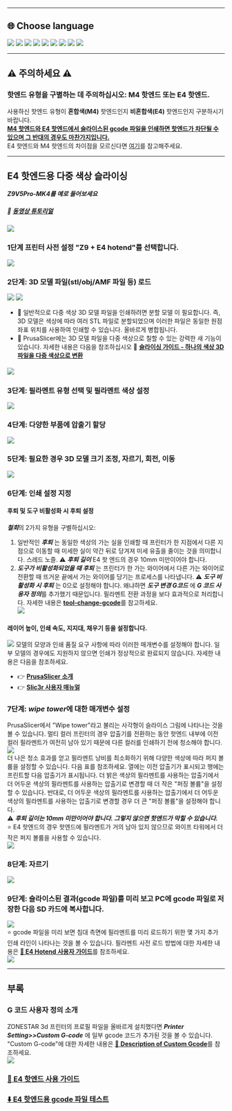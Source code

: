 [FAQ_M4E4]: https://github.com/ZONESTAR3D/Upgrade-kit-guide/tree/main/HOTEND/FAQ_M4E4.md
[TOOLCHANGE_GCODE]: https://github.com/ZONESTAR3D/Slicing-Guide/blob/master/PrusaSlicer/Custom_Gcode.md#tool-change-g-code
[E4_USERGUIDE]: https://github.com/ZONESTAR3D/Upgrade-kit-guide/tree/main/HOTEND/E4/User_guide
[E4_GCODE]: https://github.com/ZONESTAR3D/Slicing-Guide/tree/master/PrusaSlicer/test_gcode/E4/readme.md

----
## <a id="choose-language">:globe_with_meridians: Choose language </a>
[![](../lanpic/EN.png)](https://github.com/ZONESTAR3D/Slicing-Guide/tree/master/PrusaSlicer/readme.md)
[![](../lanpic/ES.png)](https://github.com/ZONESTAR3D/Slicing-Guide/tree/master/PrusaSlicer/readme-es.md)
[![](../lanpic/PT.png)](https://github.com/ZONESTAR3D/Slicing-Guide/tree/master/PrusaSlicer/readme-pt.md)
[![](../lanpic/FR.png)](https://github.com/ZONESTAR3D/Slicing-Guide/tree/master/PrusaSlicer/readme-fr.md)
[![](../lanpic/DE.png)](https://github.com/ZONESTAR3D/Slicing-Guide/tree/master/PrusaSlicer/readme-de.md)
[![](../lanpic/IT.png)](https://github.com/ZONESTAR3D/Slicing-Guide/tree/master/PrusaSlicer/readme-it.md)
[![](../lanpic/RU.png)](https://github.com/ZONESTAR3D/Slicing-Guide/tree/master/PrusaSlicer/readme-ru.md)
[![](../lanpic/JP.png)](https://github.com/ZONESTAR3D/Slicing-Guide/tree/master/PrusaSlicer/readme-jp.md)
[![](../lanpic/KR.png)](https://github.com/ZONESTAR3D/Slicing-Guide/tree/master/PrusaSlicer/readme-kr.md)
<!-- [![](./lanpic/SA.png)](https://github.com/ZONESTAR3D/Slicing-Guide/tree/master/PrusaSlicer/readme-ar.md) -->

----
## :warning: 주의하세요 :warning:
### 핫엔드 유형을 구별하는 데 주의하십시오: M4 핫엔드 또는 E4 핫엔드.
사용하신 핫엔드 유형이 **혼합색(M4)** 핫엔드인지 **비혼합색(E4)** 핫엔드인지 구분하시기 바랍니다.    
<u>**M4 핫엔드와 E4 핫엔드에서 슬라이스된 gcode 파일을 인쇄하면 핫엔드가 차단될 수 있으며 그 반대의 경우도 마찬가지입니다.**</u>    
E4 핫엔드와 M4 핫엔드의 차이점을 모르신다면 [여기][FAQ_M4E4]를 참고해주세요.

-----
## E4 핫엔드용 다중 색상 슬라이싱
***Z9V5Pro-MK4를 예로 들어보세요***
##### :movie_camera: [**동영상 튜토리얼**](https://youtu.be/aets9JZ92iU)
[![](https://img.youtube.com/vi/aets9JZ92iU/0.jpg)](https://www.youtube.com/watch?v=aets9JZ92iU)
### 1단계 프린터 사전 설정 "Z9 + E4 hotend"를 선택합니다.
![](./pic/slicingE4-1.png)
### 2단계: 3D 모델 파일(stl/obj/AMF 파일 등) 로드
![](./pic/loadstl_1.png) ![](pic/loadstl_2.png)    
- :memo: 일반적으로 다중 색상 3D 모델 파일을 인쇄하려면 분할 모델 이 필요합니다. 즉, 3D 모델은 색상에 따라 여러 STL 파일로 분할되었으며 이러한 파일은 동일한 원점 좌표 위치를 사용하여 인쇄할 수 있습니다. 올바르게 병합됩니다.  
- :star2: PrusaSlicer에는 3D 모델 파일을 다중 색상으로 칠할 수 있는 강력한 새 기능이 있습니다. 자세한 내용은 다음을 참조하십시오 :movie_camera: [**슬라이싱 가이드 - 하나의 색상 3D 파일을 다중 색상으로 변환**](https://youtu.be/Yx4fKDRGEJ4)   
##### [![](https://img.youtube.com/vi/Yx4fKDRGEJ4/0.jpg)](https://www.youtube.com/watch?v=Yx4fKDRGEJ4)  
### 3단계: 필라멘트 유형 선택 및 필라멘트 색상 설정
![](./pic/filament_color.png)
### 4단계: 다양한 부품에 압출기 할당
![](./pic/assign_extruder.png)
### 5단계: 필요한 경우 3D 모델 크기 조정, 자르기, 회전, 이동
![](./pic/slicing_adjust.png)
### 6단계: 인쇄 설정 지정
#### 후퇴 및 도구 비활성화 시 후퇴 설정
***철회***의 2가지 유형을 구별하십시오:
1. 일반적인 ***후퇴*** 는 동일한 색상의 가는 실을 인쇄할 때 프린터가 한 지점에서 다른 지점으로 이동할 때 미세한 실이 약간 뒤로 당겨져 미세 유출을 줄이는 것을 의미합니다. 스레드 노즐. :warning: ***후퇴 길이*** E4 핫 엔드의 경우 10mm 미만이어야 합니다.
2. ***도구가 비활성화되었을 때 후퇴*** 는 프린터가 한 가는 와이어에서 다른 가는 와이어로 전환할 때 뜨거운 끝에서 가는 와이어를 당기는 프로세스를 나타냅니다. :warning: ***도구 비활성화 시 후퇴*** 는 0으로 설정해야 합니다. 왜냐하면 ***도구 변경 G코드*** 에 ***G 코드 사용자 정의***를 추가했기 때문입니다. 필라멘트 전환 과정을 보다 효과적으로 처리합니다. 자세한 내용은 [**tool-change-gcode**][TOOLCHANGE_GCODE]를 참고하세요.    
![](./pic/slicingE4-4.jpg)

#### 레이어 높이, 인쇄 속도, 지지대, 채우기 등을 설정합니다.
![](./pic/slicing_set.png)
모델의 모양과 인쇄 품질 요구 사항에 따라 이러한 매개변수를 설정해야 합니다. 일부 모델의 경우에도 지원하지 않으면 인쇄가 정상적으로 완료되지 않습니다. 자세한 내용은 다음을 참조하세요.
- :point_right: [**PrusaSlicer 소개**](https://help.prusa3d.com/article/general-info_1910)
- :point_right: [**Slic3r 사용자 매뉴얼**](https://manual.slic3r.org/)

### 7단계: *wipe tower*에 대한 매개변수 설정
PrusaSlicer에서 "Wipe tower"라고 불리는 사각형이 슬라이스 그림에 나타나는 것을 볼 수 있습니다. 멀티 컬러 프린터의 경우 압출기를 전환하는 동안 핫엔드 내부에 이전 컬러 필라멘트가 여전히 남아 있기 때문에 다른 컬러를 인쇄하기 전에 청소해야 합니다.    
![](./pic/wipe_tower.png)     
더 나은 청소 효과를 얻고 필라멘트 낭비를 최소화하기 위해 다양한 색상에 따라 퍼지 볼륨을 설정할 수 있습니다. 다음 표를 참조하세요. 열에는 이전 압출기가 표시되고 행에는 프린트할 다음 압출기가 표시됩니다. 더 밝은 색상의 필라멘트를 사용하는 압출기에서 더 어두운 색상의 필라멘트를 사용하는 압출기로 변경할 때 더 작은 "퍼징 볼륨"을 설정할 수 있습니다. 반대로, 더 어두운 색상의 필라멘트를 사용하는 압출기에서 더 어두운 색상의 필라멘트를 사용하는 압출기로 변경할 경우 더 큰 "퍼징 볼륨"을 설정해야 합니다.     
:warning: ***후퇴 길이는 10mm 미만이어야 합니다. 그렇지 않으면 핫엔드가 막힐 수 있습니다.***   
:star: E4 핫엔드의 경우 핫엔드에 필라멘트가 거의 남아 있지 않으므로 와이프 타워에서 더 작은 퍼지 볼륨을 사용할 수 있습니다.    
![](./pic/slicingE4-2.png)   
### 8단계: 자르기
![](./pic/slicing_go.png)   
### 9단계: 슬라이스된 결과(gcode 파일)를 미리 보고 PC에 gcode 파일로 저장한 다음 SD 카드에 복사합니다.
![](pic/slicing_save.png)   
:star: gcode 파일을 미리 보면 침대 측면에 필라멘트를 미리 로드하기 위한 몇 가지 추가 인쇄 라인이 나타나는 것을 볼 수 있습니다. 필라멘트 사전 로드 방법에 대한 자세한 내용은 [**:book: E4 Hotend 사용자 가이드**][E4_USERGUIDE]를 참조하세요.   
![](./pic/slicingE4-3.png)

-----
## 부록
### G 코드 사용자 정의 소개
ZONESTAR 3d 프린터의 프로필 파일을 올바르게 설치했다면 ***Printer Setting>>Custom G-code*** 에 일부 gcode 코드가 추가된 것을 볼 수 있습니다.
"Custom G-code"에 대한 자세한 내용은 [:book: **Description of Custom Gcode**](./Custom_Gcode.md)를 참조하세요.      
![](./pic/Custom_Gcode.jpg)   
### [:book: E4 핫엔드 사용 가이드][E4_USERGUIDE]
### [:arrow_down: E4 핫엔드용 gcode 파일 테스트][E4_GCODE]

